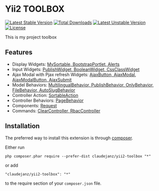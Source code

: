 Yii2 TOOLBOX
=============

[![Latest Stable Version](https://poser.pugx.org/claudejanz/yii2-toolbox/v/stable)](https://packagist.org/packages/claudejanz/yii2-toolbox) [![Total Downloads](https://poser.pugx.org/claudejanz/yii2-toolbox/downloads)](https://packagist.org/packages/claudejanz/yii2-toolbox) [![Latest Unstable Version](https://poser.pugx.org/claudejanz/yii2-toolbox/v/unstable)](https://packagist.org/packages/claudejanz/yii2-toolbox) [![License](https://poser.pugx.org/claudejanz/yii2-toolbox/license)](https://packagist.org/packages/claudejanz/yii2-toolbox)


This is my project toolbox

Features
-----
 - Display Widgets: [MySortable, BootstrapPortlet, Alerts](widgets.md)
 - Input Widgets: [PublishWidget, BooleanWidget, CssClassWidget](widgets_inputs.md)
 - Ajax Modal with Pjax refresh Widgets: [AjaxButton, AjaxModal, AjaxModalButton, AjaxSubmit](widgets_ajax.md)
 - Model Behaviors: [MultilingualBehavior, PublishBehavior, OnlyBehavior, FileBehavior, AutoSlugBehavior](models_behaviors.md)
 - Controller Action: [SortableAction](controllers_actions.md)
 - Controller Behaviors: [PageBehavior](controllers_behaviors.md)
 - Components: [Request](components.md)
 - Commands: [ClearController, RbacController](commands.md)

Installation
------------

The preferred way to install this extension is through [composer](http://getcomposer.org/download/).

Either run

```
php composer.phar require --prefer-dist claudejanz/yii2-toolbox "*"
```

or add

```
"claudejanz/yii2-toolbox": "*"
```

to the require section of your `composer.json` file.


